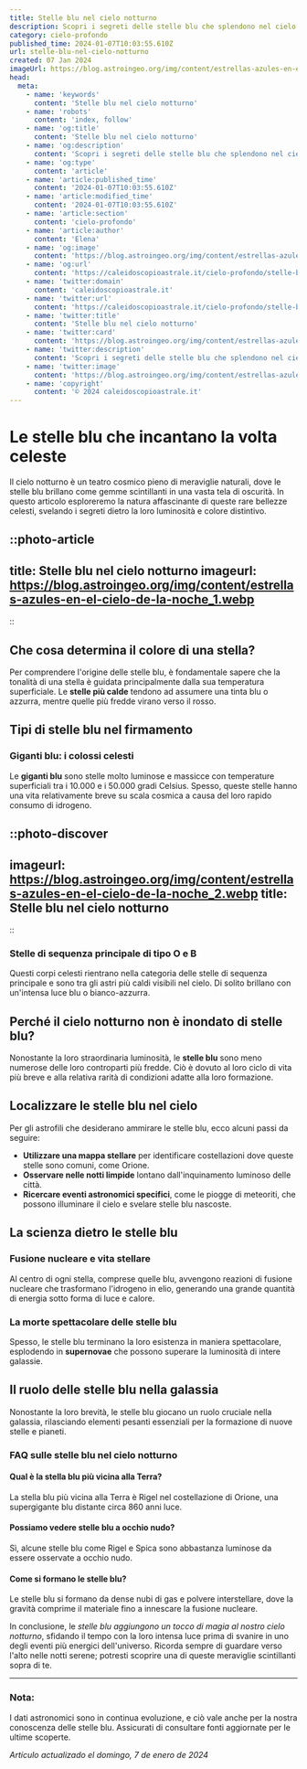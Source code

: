 ```yaml
---
title: Stelle blu nel cielo notturno
description: Scopri i segreti delle stelle blu che splendono nel cielo notturno; origini, miti e osservazione. Entra nel mistero cosmico!
category: cielo-profondo
published_time: 2024-01-07T10:03:55.610Z
url: stelle-blu-nel-cielo-notturno
created: 07 Jan 2024
imageUrl: https://blog.astroingeo.org/img/content/estrellas-azules-en-el-cielo-de-la-noche_1.webp
head:
  meta:
    - name: 'keywords'
      content: 'Stelle blu nel cielo notturno'
    - name: 'robots'
      content: 'index, follow'
    - name: 'og:title'
      content: 'Stelle blu nel cielo notturno'
    - name: 'og:description'
      content: 'Scopri i segreti delle stelle blu che splendono nel cielo notturno; origini, miti e osservazione. Entra nel mistero cosmico!'
    - name: 'og:type'
      content: 'article'
    - name: 'article:published_time'
      content: '2024-01-07T10:03:55.610Z'
    - name: 'article:modified_time'
      content: '2024-01-07T10:03:55.610Z'
    - name: 'article:section'
      content: 'cielo-profondo'
    - name: 'article:author'
      content: 'Elena'
    - name: 'og:image'
      content: 'https://blog.astroingeo.org/img/content/estrellas-azules-en-el-cielo-de-la-noche_1.webp'
    - name: 'og:url'
      content: 'https://caleidoscopioastrale.it/cielo-profondo/stelle-blu-nel-cielo-notturno'
    - name: 'twitter:domain'
      content: 'caleidoscopioastrale.it'
    - name: 'twitter:url'
      content: 'https://caleidoscopioastrale.it/cielo-profondo/stelle-blu-nel-cielo-notturno'
    - name: 'twitter:title'
      content: 'Stelle blu nel cielo notturno'
    - name: 'twitter:card'
      content: 'https://blog.astroingeo.org/img/content/estrellas-azules-en-el-cielo-de-la-noche_1.webp'
    - name: 'twitter:description'
      content: 'Scopri i segreti delle stelle blu che splendono nel cielo notturno; origini, miti e osservazione. Entra nel mistero cosmico!'
    - name: 'twitter:image'
      content: 'https://blog.astroingeo.org/img/content/estrellas-azules-en-el-cielo-de-la-noche_1.webp'
    - name: 'copyright'
      content: '© 2024 caleidoscopioastrale.it'
---
```

# Le stelle blu che incantano la volta celeste

Il cielo notturno è un teatro cosmico pieno di meraviglie naturali, dove le stelle blu brillano come gemme scintillanti in una vasta tela di oscurità. In questo articolo esploreremo la natura affascinante di queste rare bellezze celesti, svelando i segreti dietro la loro luminosità e colore distintivo.

::photo-article
---
title: Stelle blu nel cielo notturno
imageurl: https://blog.astroingeo.org/img/content/estrellas-azules-en-el-cielo-de-la-noche_1.webp
---
::

## Che cosa determina il colore di una stella?

Per comprendere l'origine delle stelle blu, è fondamentale sapere che la tonalità di una stella è guidata principalmente dalla sua temperatura superficiale. Le **stelle più calde** tendono ad assumere una tinta blu o azzurra, mentre quelle più fredde virano verso il rosso.

## Tipi di stelle blu nel firmamento

### Giganti blu: i colossi celesti

Le **giganti blu** sono stelle molto luminose e massicce con temperature superficiali tra i 10.000 e i 50.000 gradi Celsius. Spesso, queste stelle hanno una vita relativamente breve su scala cosmica a causa del loro rapido consumo di idrogeno.

::photo-discover
---
imageurl: https://blog.astroingeo.org/img/content/estrellas-azules-en-el-cielo-de-la-noche_2.webp
title: Stelle blu nel cielo notturno
---
::

### Stelle di sequenza principale di tipo O e B

Questi corpi celesti rientrano nella categoria delle stelle di sequenza principale e sono tra gli astri più caldi visibili nel cielo. Di solito brillano con un'intensa luce blu o bianco-azzurra.

## Perché il cielo notturno non è inondato di stelle blu?

Nonostante la loro straordinaria luminosità, le **stelle blu** sono meno numerose delle loro controparti più fredde. Ciò è dovuto al loro ciclo di vita più breve e alla relativa rarità di condizioni adatte alla loro formazione.

## Localizzare le stelle blu nel cielo

Per gli astrofili che desiderano ammirare le stelle blu, ecco alcuni passi da seguire:

- **Utilizzare una mappa stellare** per identificare costellazioni dove queste stelle sono comuni, come Orione.
- **Osservare nelle notti limpide** lontano dall'inquinamento luminoso delle città.
- **Ricercare eventi astronomici specifici**, come le piogge di meteoriti, che possono illuminare il cielo e svelare stelle blu nascoste.

## La scienza dietro le stelle blu

### Fusione nucleare e vita stellare

Al centro di ogni stella, comprese quelle blu, avvengono reazioni di fusione nucleare che trasformano l'idrogeno in elio, generando una grande quantità di energia sotto forma di luce e calore.

### La morte spettacolare delle stelle blu

Spesso, le stelle blu terminano la loro esistenza in maniera spettacolare, esplodendo in **supernovae** che possono superare la luminosità di intere galassie.

## Il ruolo delle stelle blu nella galassia

Nonostante la loro brevità, le stelle blu giocano un ruolo cruciale nella galassia, rilasciando elementi pesanti essenziali per la formazione di nuove stelle e pianeti.

### FAQ sulle stelle blu nel cielo notturno

#### Qual è la stella blu più vicina alla Terra?
La stella blu più vicina alla Terra è Rigel nel costellazione di Orione, una supergigante blu distante circa 860 anni luce.

#### Possiamo vedere stelle blu a occhio nudo?
Sì, alcune stelle blu come Rigel e Spica sono abbastanza luminose da essere osservate a occhio nudo.

#### Come si formano le stelle blu?
Le stelle blu si formano da dense nubi di gas e polvere interstellare, dove la gravità comprime il materiale fino a innescare la fusione nucleare.

In conclusione, le *stelle blu aggiungono un tocco di magia al nostro cielo notturno*, sfidando il tempo con la loro intensa luce prima di svanire in uno degli eventi più energici dell'universo. Ricorda sempre di guardare verso l'alto nelle notti serene; potresti scoprire una di queste meraviglie scintillanti sopra di te.

---

### Nota:
I dati astronomici sono in continua evoluzione, e ciò vale anche per la nostra conoscenza delle stelle blu. Assicurati di consultare fonti aggiornate per le ultime scoperte.

_Artículo actualizado el domingo, 7 de enero de 2024_